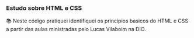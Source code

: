 ### Estudo sobre HTML e CSS
:books: Neste código pratiquei  identifiquei os principios basicos do HTML e CSS a partir das aulas ministradas pelo Lucas Vilaboim na DIO.

